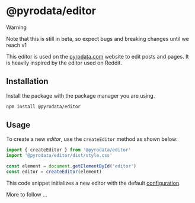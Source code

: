 # @pyrodata/editor

> [!WARNING]  
> Note that this is still in beta, so expect bugs and breaking changes until we reach v1

This editor is used on the [pyrodata.com](https://pyrodata.com) website to edit posts and pages. 
It is heavily inspired by the editor used on Reddit.

## Installation

Install the package with the package manager you are using.

```bash [npm]
npm install @pyrodata/editor
```

## Usage

To create a new *editor*, use the `createEditor` method as shown below:

```ts
import { createEditor } from '@pyrodata/editor'
import '@pyrodata/editor/dist/style.css'

const element = document.getElementById('editor')
const editor = createEditor(element)
```

This code snippet initializes a new editor with the default [configuration](./interfaces/config).

More to follow ...